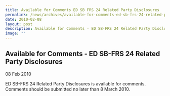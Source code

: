 ```yaml
---
title: Available for Comments ED SB FRS 24 Related Party Disclosures
permalink: /news/archives/available-for-comments-ed-sb-frs-24-related-party-disclosures/
date: 2010-02-08
layout: post
description: Available for Comments - ED SB-FRS 24 Related Party Disclosures
image: ""
---
```

Available for Comments - ED SB-FRS 24 Related Party Disclosures
---------------------------------------------------------------

08 Feb 2010

ED SB-FRS 24 Related Party Disclosures is available for comments. Comments should be submitted no later than 8 March 2010.